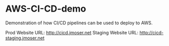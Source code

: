 # AWS-CI-CD-demo
Demonstration of how CI/CD pipelines can be used to deploy to AWS.

Prod Website URL: http://cicd.jmoser.net
Staging Website URL: http://cicd-staging.jmoser.net
